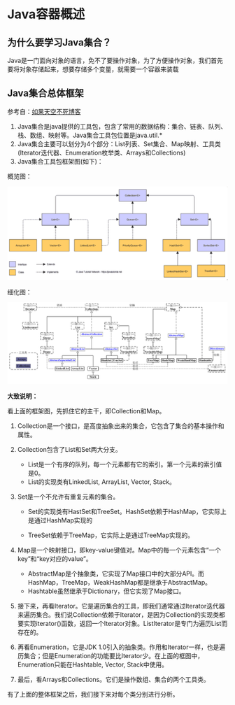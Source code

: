 # Java容器概述

## 为什么要学习Java集合？

Java是一门面向对象的语言，免不了要操作对象，为了方便操作对象，我们首先要将对象存储起来，想要存储多个变量，就需要一个容器来装载

## Java集合总体框架

参考自：[如果天空不死博客](https://www.cnblogs.com/skywang12345/p/3308498.html)

1. Java集合是java提供的工具包，包含了常用的数据结构：集合、链表、队列、栈、数组、映射等。Java集合工具包位置是java.util.*
2. Java集合主要可以划分为4个部分：List列表、Set集合、Map映射、工具类(Iterator迭代器、Enumeration枚举类、Arrays和Collections)
3. Java集合工具包框架图(如下)：

概览图：

<img src="images/image-20201213161159484.png" alt="image-20201213161159484" style="zoom:85%;" />

细化图：

![08171028-a5e372741b18431591bb577b1e1c95e6](images/08171028-a5e372741b18431591bb577b1e1c95e6.jpg)

**大致说明：**

看上面的框架图，先抓住它的主干，即Collection和Map。

1. Collection是一个接口，是高度抽象出来的集合，它包含了集合的基本操作和属性。
2. Collection包含了List和Set两大分支。
   -  List是一个有序的队列，每一个元素都有它的索引。第一个元素的索引值是0。
   - List的实现类有LinkedList, ArrayList, Vector, Stack。
3. Set是一个不允许有重复元素的集合。

   - Set的实现类有HastSet和TreeSet。HashSet依赖于HashMap，它实际上是通过HashMap实现的

   - TreeSet依赖于TreeMap，它实际上是通过TreeMap实现的。

4. Map是一个映射接口，即key-value键值对。Map中的每一个元素包含“一个key”和“key对应的value”。
   - AbstractMap是个抽象类，它实现了Map接口中的大部分API。而HashMap，TreeMap，WeakHashMap都是继承于AbstractMap。
   - Hashtable虽然继承于Dictionary，但它实现了Map接口。

5. 接下来，再看Iterator。它是遍历集合的工具，即我们通常通过Iterator迭代器来遍历集合。我们说Collection依赖于Iterator，是因为Collection的实现类都要实现iterator()函数，返回一个Iterator对象。ListIterator是专门为遍历List而存在的。

6. 再看Enumeration，它是JDK 1.0引入的抽象类。作用和Iterator一样，也是遍历集合；但是Enumeration的功能要比Iterator少。在上面的框图中，Enumeration只能在Hashtable, Vector, Stack中使用。
7. 最后，看Arrays和Collections。它们是操作数组、集合的两个工具类。

有了上面的整体框架之后，我们接下来对每个类分别进行分析。

